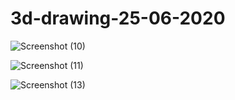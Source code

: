 # 3d-drawing-25-06-2020


![Screenshot (10)](https://user-images.githubusercontent.com/60284448/88454692-57a93a00-ce82-11ea-9f9a-7a69b8493e6b.png)


![Screenshot (11)](https://user-images.githubusercontent.com/60284448/88687585-8422b780-d109-11ea-8be4-4cce056c87a0.png)

![Screenshot (13)](https://user-images.githubusercontent.com/60284448/88688422-5db14c00-d10a-11ea-9a8d-e4732906c6d4.png)

